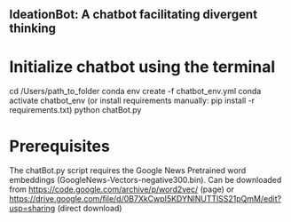 ## IdeationBot: A chatbot facilitating divergent thinking 

# Initialize chatbot using the terminal 

cd /Users/path_to_folder
conda env create -f chatbot_env.yml
conda activate chatbot_env
(or install requirements manually: pip install -r requirements.txt)
python chatBot.py

# Prerequisites 
The chatBot.py script requires the Google News Pretrained word embeddings (GoogleNews-Vectors-negative300.bin). 
Can be downloaded from https://code.google.com/archive/p/word2vec/ (page) or 
https://drive.google.com/file/d/0B7XkCwpI5KDYNlNUTTlSS21pQmM/edit?usp=sharing (direct download)


